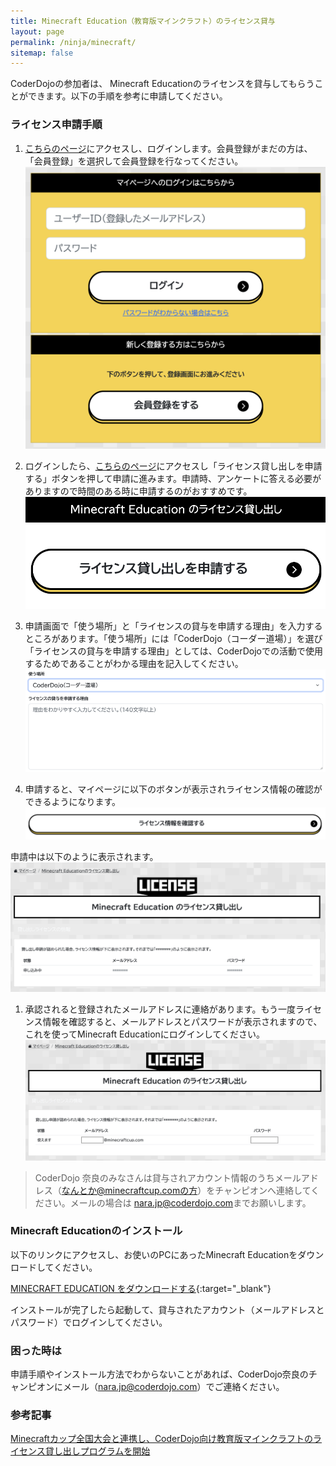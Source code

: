 ```yaml
---
title: Minecraft Education（教育版マインクラフト）のライセンス貸与
layout: page
permalink: /ninja/minecraft/
sitemap: false
---
```

CoderDojoの参加者は、 Minecraft Educationのライセンスを貸与してもらうことができます。以下の手順を参考に申請してください。

> 

### ライセンス申請手順
1. [こちらのページ](https://mypage.minecraftcup.com/user/signin)にアクセスし、ログインします。会員登録がまだの方は、「会員登録」を選択して会員登録を行なってください。
![](/assets/images/minecraft/01.png)
1. ログインしたら、[こちらのページ](https://mypage.minecraftcup.com/user)にアクセスし「ライセンス貸し出しを申請する」ボタンを押して申請に進みます。申請時、アンケートに答える必要がありますので時間のある時に申請するのがおすすめです。
![](/assets/images/minecraft/02.png)

1. 申請画面で「使う場所」と「ライセンスの貸与を申請する理由」を入力するところがあります。「使う場所」には「CoderDojo（コーダー道場）」を選び「ライセンスの貸与を申請する理由」としては、CoderDojoでの活動で使用するためであることがわかる理由を記入してください。
![](/assets/images/minecraft/03.png)
1. 申請すると、マイページに以下のボタンが表示されライセンス情報の確認ができるようになります。
![](/assets/images/minecraft/04.png)

申請中は以下のように表示されます。
![](/assets/images/minecraft/05.png)

1. 承認されると登録されたメールアドレスに連絡があります。もう一度ライセンス情報を確認すると、メールアドレスとパスワードが表示されますので、これを使ってMinecraft Educationにログインしてください。
![](/assets/images/minecraft/06.png)

> CoderDojo 奈良のみなさんは貸与されアカウント情報のうちメールアドレス（なんとか@minecraftcup.comの方）をチャンピオンへ連絡してください。メールの場合は [nara.jp@coderdojo.com](mailto:nara.jp@coderdojo.com)までお願いします。

###  Minecraft Educationのインストール
以下のリンクにアクセスし、お使いのPCにあったMinecraft Educationをダウンロードしてください。

[MINECRAFT EDUCATION をダウンロードする](https://education.minecraft.net/ja-jp/get-started/download){:target="_blank"}

インストールが完了したら起動して、貸与されたアカウント（メールアドレスとパスワード）でログインしてください。

### 困った時は
申請手順やインストール方法でわからないことがあれば、CoderDojo奈良のチャンピオンにメール（[nara.jp@coderdojo.com](mailto:nara.jp@coderdojo.com)）でご連絡ください。


### 参考記事 
[Minecraftカップ全国大会と連携し、CoderDojo向け教育版マインクラフトのライセンス貸し出しプログラムを開始](https://news.coderdojo.jp/2022/05/31/partnership-with-minecraftcup/)

